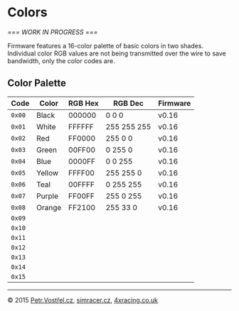 Colors
======


_=== WORK IN PROGRESS ===_


Firmware features a 16-color palette of basic colors in two shades. Individual color RGB values are not being transmitted over the wire to save bandwidth, only the color codes are.


Color Palette
-------------

| Code   | Color        | RGB Hex | RGB Dec     | Firmware |
| ------ | ------------ | ------- | ----------- | -------- |
| `0x00` | Black        | 000000  | 0 0 0       | v0.16
| `0x01` | White        | FFFFFF  | 255 255 255 | v0.16
| `0x02` | Red          | FF0000  | 255 0 0     | v0.16
| `0x03` | Green        | 00FF00  | 0 255 0     | v0.16
| `0x04` | Blue         | 0000FF  | 0 0 255     | v0.16
| `0x05` | Yellow       | FFFF00  | 255 255 0   | v0.16
| `0x06` | Teal         | 00FFFF  | 0 255 255   | v0.16
| `0x07` | Purple       | FF00FF  | 255 0 255   | v0.16
| `0x08` | Orange       | FF2100  | 255 33 0    | v0.16
| `0x09` | | | | |
| `0x10` | | | | |
| `0x11` | | | | |
| `0x12` | | | | |
| `0x13` | | | | |
| `0x14` | | | | |
| `0x15` | | | | |


---
© 2015
[Petr.Vostřel.cz](http://petr.vostrel.cz),
[simracer.cz](http://simracer.cz),
[4xracing.co.uk](http://4xracing.co.uk)
